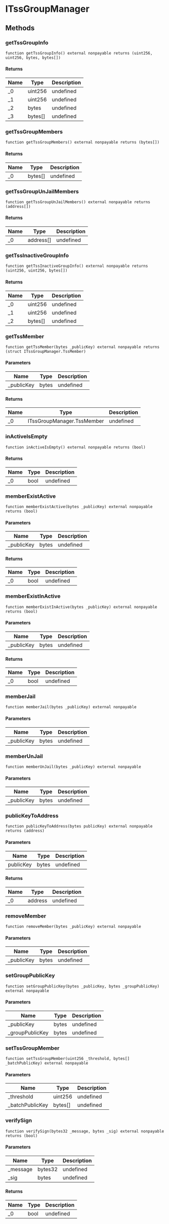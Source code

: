 # ITssGroupManager









## Methods

### getTssGroupInfo

```solidity
function getTssGroupInfo() external nonpayable returns (uint256, uint256, bytes, bytes[])
```






#### Returns

| Name | Type | Description |
|---|---|---|
| _0 | uint256 | undefined
| _1 | uint256 | undefined
| _2 | bytes | undefined
| _3 | bytes[] | undefined

### getTssGroupMembers

```solidity
function getTssGroupMembers() external nonpayable returns (bytes[])
```






#### Returns

| Name | Type | Description |
|---|---|---|
| _0 | bytes[] | undefined

### getTssGroupUnJailMembers

```solidity
function getTssGroupUnJailMembers() external nonpayable returns (address[])
```






#### Returns

| Name | Type | Description |
|---|---|---|
| _0 | address[] | undefined

### getTssInactiveGroupInfo

```solidity
function getTssInactiveGroupInfo() external nonpayable returns (uint256, uint256, bytes[])
```






#### Returns

| Name | Type | Description |
|---|---|---|
| _0 | uint256 | undefined
| _1 | uint256 | undefined
| _2 | bytes[] | undefined

### getTssMember

```solidity
function getTssMember(bytes _publicKey) external nonpayable returns (struct ITssGroupManager.TssMember)
```





#### Parameters

| Name | Type | Description |
|---|---|---|
| _publicKey | bytes | undefined

#### Returns

| Name | Type | Description |
|---|---|---|
| _0 | ITssGroupManager.TssMember | undefined

### inActiveIsEmpty

```solidity
function inActiveIsEmpty() external nonpayable returns (bool)
```






#### Returns

| Name | Type | Description |
|---|---|---|
| _0 | bool | undefined

### memberExistActive

```solidity
function memberExistActive(bytes _publicKey) external nonpayable returns (bool)
```





#### Parameters

| Name | Type | Description |
|---|---|---|
| _publicKey | bytes | undefined

#### Returns

| Name | Type | Description |
|---|---|---|
| _0 | bool | undefined

### memberExistInActive

```solidity
function memberExistInActive(bytes _publicKey) external nonpayable returns (bool)
```





#### Parameters

| Name | Type | Description |
|---|---|---|
| _publicKey | bytes | undefined

#### Returns

| Name | Type | Description |
|---|---|---|
| _0 | bool | undefined

### memberJail

```solidity
function memberJail(bytes _publicKey) external nonpayable
```





#### Parameters

| Name | Type | Description |
|---|---|---|
| _publicKey | bytes | undefined

### memberUnJail

```solidity
function memberUnJail(bytes _publicKey) external nonpayable
```





#### Parameters

| Name | Type | Description |
|---|---|---|
| _publicKey | bytes | undefined

### publicKeyToAddress

```solidity
function publicKeyToAddress(bytes publicKey) external nonpayable returns (address)
```





#### Parameters

| Name | Type | Description |
|---|---|---|
| publicKey | bytes | undefined

#### Returns

| Name | Type | Description |
|---|---|---|
| _0 | address | undefined

### removeMember

```solidity
function removeMember(bytes _publicKey) external nonpayable
```





#### Parameters

| Name | Type | Description |
|---|---|---|
| _publicKey | bytes | undefined

### setGroupPublicKey

```solidity
function setGroupPublicKey(bytes _publicKey, bytes _groupPublicKey) external nonpayable
```





#### Parameters

| Name | Type | Description |
|---|---|---|
| _publicKey | bytes | undefined
| _groupPublicKey | bytes | undefined

### setTssGroupMember

```solidity
function setTssGroupMember(uint256 _threshold, bytes[] _batchPublicKey) external nonpayable
```





#### Parameters

| Name | Type | Description |
|---|---|---|
| _threshold | uint256 | undefined
| _batchPublicKey | bytes[] | undefined

### verifySign

```solidity
function verifySign(bytes32 _message, bytes _sig) external nonpayable returns (bool)
```





#### Parameters

| Name | Type | Description |
|---|---|---|
| _message | bytes32 | undefined
| _sig | bytes | undefined

#### Returns

| Name | Type | Description |
|---|---|---|
| _0 | bool | undefined




